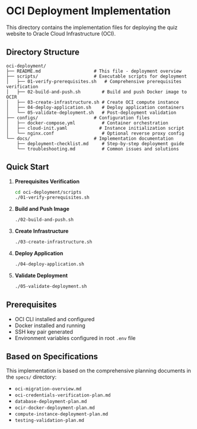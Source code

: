 # OCI Deployment Implementation

This directory contains the implementation files for deploying the quiz website to Oracle Cloud Infrastructure (OCI).

## Directory Structure

```
oci-deployment/
├── README.md                    # This file - deployment overview
├── scripts/                     # Executable scripts for deployment
│   ├── 01-verify-prerequisites.sh   # Comprehensive prerequisites verification
│   ├── 02-build-and-push.sh        # Build and push Docker image to OCIR
│   ├── 03-create-infrastructure.sh # Create OCI compute instance
│   ├── 04-deploy-application.sh    # Deploy application containers
│   └── 05-validate-deployment.sh   # Post-deployment validation
├── configs/                     # Configuration files
│   ├── docker-compose.yml          # Container orchestration
│   ├── cloud-init.yaml            # Instance initialization script
│   └── nginx.conf                  # Optional reverse proxy config
└── docs/                        # Implementation documentation
    ├── deployment-checklist.md     # Step-by-step deployment guide
    └── troubleshooting.md          # Common issues and solutions
```

## Quick Start

1. **Prerequisites Verification**
   ```bash
   cd oci-deployment/scripts
   ./01-verify-prerequisites.sh
   ```

2. **Build and Push Image**
   ```bash
   ./02-build-and-push.sh
   ```

3. **Create Infrastructure**
   ```bash
   ./03-create-infrastructure.sh
   ```

4. **Deploy Application**
   ```bash
   ./04-deploy-application.sh
   ```

5. **Validate Deployment**
   ```bash
   ./05-validate-deployment.sh
   ```

## Prerequisites

- OCI CLI installed and configured
- Docker installed and running
- SSH key pair generated
- Environment variables configured in root `.env` file

## Based on Specifications

This implementation is based on the comprehensive planning documents in the `specs/` directory:
- `oci-migration-overview.md`
- `oci-credentials-verification-plan.md`
- `database-deployment-plan.md`
- `ocir-docker-deployment-plan.md`
- `compute-instance-deployment-plan.md`
- `testing-validation-plan.md`